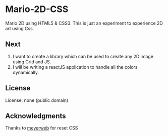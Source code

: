 # Mario-2D-CSS

Mario 2D using HTML5 & CSS3. This is just an experiment to experience 2D art using Css. 

## Next

1. I want to create a library which can be used to create any 2D image using Grid and JS.
2. I will be writing a reactJS application to handle all the colors dynamically.

## License
License: none (public domain)

## Acknowledgments

Thanks to [meyerweb](http://meyerweb.com/eric/tools/css/reset/) for reset CSS
